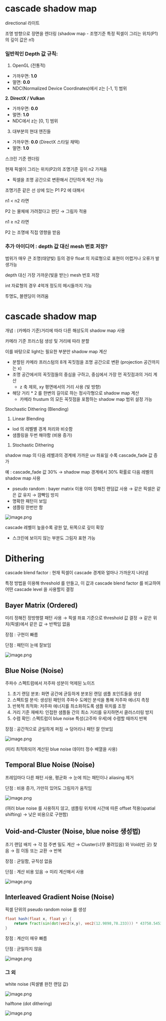 # cascade shadow map

directional 라이트

조명 방향으로 장면을 렌더링 (shadow map - 조명기준 특정 픽셀이 그리는 위치(P1)의 깊이 값은 n1)

### 일반적인 Depth 값 규칙:

1. OpenGL (전통적)

- 가까우면: **1.0**
- 멀면: **0.0**
- NDC(Normalized Device Coordinates)에서 z는 [-1, 1] 범위

**2. DirectX / Vulkan**

- 가까우면: **0.0**
- 멀면: **1.0**
- NDC에서 z는 [0, 1] 범위

3. 대부분의 현대 엔진들

- 가까우면: **0.0** (DirectX 스타일 채택)
- 멀면: **1.0**

스크린 기준 렌더링

현재 픽셀이 그리는 위치(P2)의 조명기준 깊이 n2 가져옴

- 픽셀을 조명 공간으로 변환해서 간단하게 계산 가능

조명기준 같은 선 상에 있는 P1 P2 에 대해서

n1 < n2 라면

P2 는 물체에 가려졌다고 판단 → 그림자 적용

n1 ≥ n2 라면

P2 는 조명에 직접 영향을 받음

### 추가 아이디어 : depth 값 대신 mesh 번호 저장?

범위가 매우 큰 조명(태양빛) 등의 경우 float 의 자료형으로 표현이 어렵거나 오류가 발생가능

depth 대신 가장 가까운(빛을 받는) mesh 번호 저장

int 자료형의 경우 4억개 정도의 메시들까지 가능

투명도, 블렌딩이 어려움

# cascade shadow map

개념 : (카메라 기준)거리에 따라 다른 해상도의 shadow map 사용

카메라 기준 프러스텀 생성 및 거리에 따라 분할

이를 바탕으로 light는 필요한 부분만 shadow map 계산

- 분할된 카메라 프러스텀의 8개 꼭짓점을 조명 공간으로 변환 (projection 공간까지는 x)
- 조명 공간에서의 꼭짓점들의 중심을 구하고, 중심에서 가장 먼 꼭짓점과의 거리 계산
    - z 축 제외, xy 평면에서의 거리 사용 (빛 방향)
- 해당 거리 * 2 를 한변의 길이로 하는 정사각형으로 shadow map 계산
    - 카메라 frustum 의 모든 꼭짓점을 포함하는 shadow map 범위 설정 가능

Stochastic Dithering (Blending)

1. Linear Blending
- lod 의 레벨별 경계 처리와 비슷함
- 샘플링을 두번 해야함 (비용 증가)

1. Stochastic Dithering

shadow map 의 다음 레벨과의 경계에 가까운 uv 좌표일 수록 cascade_fade 값 증가

예 : cascade_fade 값 30% → shadow map 경계에서 30% 확률로 다음 레벨의 shadow map 사용

- pseudo random : bayer matrix 이용 이미 정해진 랜덤값 사용 → 같은 픽셀은 같은 값 유지 → 깜빡임 방지
- 명확한 패턴이 보임
- 샘플링 한번만 함

![image.png](image.png)

cascade 레벨이 높을수록 광원 앞, 뒤쪽으로 깊이 확장

- 스크린에 보이지 않는 부분도 그림자 표현 가능

# Dithering

cascade blend factor : 현재 픽셀이 cascade 경계와 얼마나 가까운지 나타냄

특정 방법을 이용해 threshold 를 만들고, 이 값과 cascade blend factor 를 비교하여 어떤 cascade level 을 사용할지 결정

## Bayer Matrix (Ordered)

미리 정해진 정방행렬 패턴 사용 → 픽셀 좌표 기준으로 threshold 값 결정 → 같은 위치(픽셀)에서 같은 값 → 반짝임 없음

장점 : 구현이 빠름

단점 : 패턴이 눈에 잘보임

![image.png](image%201.png)

## Blue Noise (Noise)

주파수 스펙트럼에서 저주파 성분이 억제된 노이즈

1. 초기 랜덤 분포: 화면 공간에 균등하게 분포된 랜덤 샘플 포인트들을 생성
2. 스펙트럴 분석: 생성된 패턴의 주파수 도메인 분석을 통해 저주파 에너지 측정
3. 반복적 최적화: 저주파 에너지를 최소화하도록 샘플 위치를 조정
4. 거리 기준 재배치: 인접한 샘플들 간의 최소 거리를 유지하면서 클러스터링 방지
5. 수렴 확인: 스펙트럼이 blue noise 특성(고주파 우세)에 수렴할 때까지 반복

장점 : 공간적으로 균일하게 퍼짐 → 덩어리나 패턴 잘 안보임

![image.png](image%202.png)

(미리 최적화되어 계산된 blue noise 데이터 정수 배열을 사용)

## Temporal Blue Noise (Noise)

프레임마다 다른 패턴 사용, 평균화 → 눈에 띄는 패턴이나 aliasing 제거

단점 : 비용 증가, 가만히 있어도 그림자가 움직임

![image.png](image%203.png)

(여러 blue noise 를 사용하지 않고, 샘플링 위치에 시간에 따른 offset 적용(spatial shifting) → 낮은 비용으로 구현함)

## Void-and-Cluster (Noise, blue noise 생성법)

초기 랜덤 배치 → 각 점 주변 밀도 계산 → Cluster(너무 몰려있음) 와 Void(빈 곳) 찾음 → 점 이동 또는 교환 → 반복

장점 : 균일함, 규칙성 없음

단점 : 계산 비용 있음 → 미리 계산해서 사용

![image.png](image%204.png)

## Interleaved Gradient Noise (Noise)

픽셀 단위의 pseudo random noise 를 생성

```glsl
float hash(float x, float y) {
    return fract(sin(dot(vec2(x,y), vec2(12.9898,78.233))) * 43758.5453);
}
```

장점 : 계산이 매우 빠름

단점 : 균일하지 않음

![image.png](image%205.png)

### 그 외

white noise (픽셀별 완전 랜덤 값)

![image.png](image%206.png)

halftone (dot dithering)

![image.png](image%207.png)
